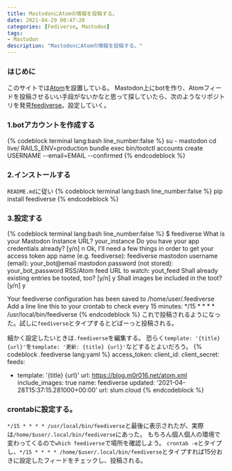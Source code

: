 ```yaml
---
title: MastodonにAtomの情報を投稿する。
date: 2021-04-29 00:47:20
categories: [Fediverse, Mastodon]
tags:
- Mastodon
description: "MastodonにAtomの情報を投稿する。"
---
```

### はじめに
このサイトでは[Atom](https://blog.m0r016.net/atom.xml)を設置している。
Mastodon上にbotを作り、Atomフィードを投稿させるいい手段がないかなと思って探していたら、次のようなリポジトリを発見[feediverse](https://github.com/edsu/feediverse)。設定していく。

### 1.botアカウントを作成する
{% codeblock terminal lang:bash line_number:false %}
su - mastodon 
cd live/
RAILS_ENV=production bundle exec bin/tootctl accounts create USERNAME --email=EMAIL --confirmed
{% endcodeblock %}

### 2.インストールする
`README.md`に従い
{% codeblock terminal lang:bash line_number:false %}
pip install feediverse
{% endcodeblock %}

### 3.設定する
{% codeblock terminal lang:bash line_number:false %}
$ feediverse
What is your Mastodon Instance URL? your_instance
Do you have your app credentials already? [y/n] n
Ok, I'll need a few things in order to get your access token
app name (e.g. feediverse): feediverse
mastodon username (email): your_bot@email
mastodon password (not stored): your_bot_password
RSS/Atom feed URL to watch: yout_feed
Shall already existing entries be tooted, too? [y/n] y
Shall images be included in the toot? [y/n] y

Your feediverse configuration has been saved to /home/user/.feediverse
Add a line line this to your crontab to check every 15 minutes:
*/15 * * * * /usr/local/bin/feediverse
{% endcodeblock %}
これで投稿されるようになった。試しに`feediverse`とタイプするとどばーっと投稿される。

細かく設定したいときは`.feediverse`を編集する。
恐らく`template: '{title} {url}'`を`template: '更新: {title} {url}'`などするとよいだろう。
{% codeblock .feediverse lang:yaml %}
access_token: 
client_id: 
client_secret: 
feeds:
- template: '{title} {url}'
  url: https://blog.m0r016.net/atom.xml
include_images: true
name: feediverse
updated: '2021-04-28T15:37:15.281000+00:00'
url: slum.cloud
{% endcodeblock %}

### crontabに設定する。
`*/15 * * * * /usr/local/bin/feediverse`と最後に表示されたが、実際は`/home/$user/.local/bin/feediverse`にあった。
もちろん個人個人の環境で変わってくるので`which feediverse`で場所を確認しよう。
`crontab -e`とタイプし、`*/15 * * * * /home/$user/.local/bin/feediverse`とタイプすれば15分おきに設定したフィードをチェックし、投稿される。


